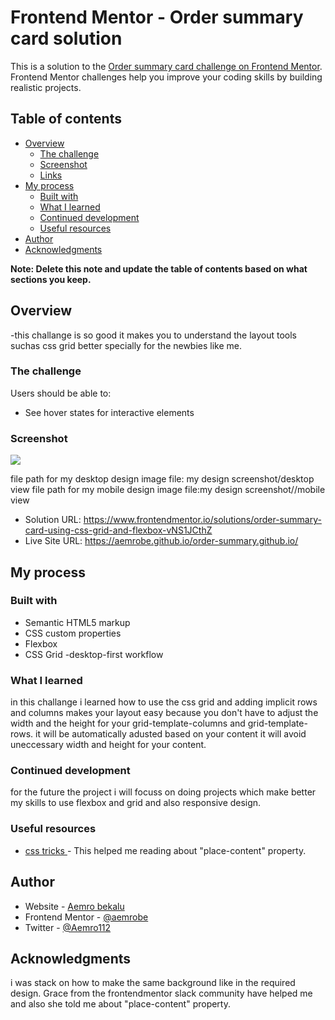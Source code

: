 # Frontend Mentor - Order summary card solution

This is a solution to the [Order summary card challenge on Frontend Mentor](https://www.frontendmentor.io/challenges/order-summary-component-QlPmajDUj). Frontend Mentor challenges help you improve your coding skills by building realistic projects.

## Table of contents

- [Overview](#overview)
  - [The challenge](#the-challenge)
  - [Screenshot](#screenshot)
  - [Links](#links)
- [My process](#my-process)
  - [Built with](#built-with)
  - [What I learned](#what-i-learned)
  - [Continued development](#continued-development)
  - [Useful resources](#useful-resources)
- [Author](#author)
- [Acknowledgments](#acknowledgments)

**Note: Delete this note and update the table of contents based on what sections you keep.**

## Overview

-this challange is so good it makes you to understand the layout tools suchas css grid better specially for the newbies like me.

### The challenge

Users should be able to:

- See hover states for interactive elements

### Screenshot

![](./screenshot.jpg)

file path for my desktop design image file: my design screenshot/desktop view
file path for my mobile design image file:my design screenshot//mobile view

- Solution URL: https://www.frontendmentor.io/solutions/order-summary-card-using-css-grid-and-flexbox-vNS1JCthZ
- Live Site URL: https://aemrobe.github.io/order-summary.github.io/

## My process

### Built with

- Semantic HTML5 markup
- CSS custom properties
- Flexbox
- CSS Grid
  -desktop-first workflow

### What I learned

in this challange i learned how to use the css grid and adding implicit rows and columns makes your layout easy because you don't have to adjust the width and the height for your grid-template-columns and grid-template-rows. it will be automatically adusted based on your content it will avoid uneccessary width and height for your content.

### Continued development

for the future the project i will focuss on doing projects which make better my skills to use flexbox and grid and also responsive design.

### Useful resources

- [css tricks ](https://css-tricks.com) - This helped me reading about "place-content" property.

## Author

- Website - [Aemro bekalu](https://www.your-site.com)
- Frontend Mentor - [@aemrobe](https://www.frontendmentor.io/profile/aemrobe)
- Twitter - [@Aemro112](https://www.twitter.com/Aemro112)

## Acknowledgments

i was stack on how to make the same background like in the required design.
Grace from the frontendmentor slack community have helped me and also she told me about "place-content" property.

